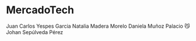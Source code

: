 # MercadoTech
Juan Carlos Yespes Garcia
Natalia Madera Morelo
Daniela Muñoz Palacio :smirk_cat:
Johan Sepúlveda Pérez
